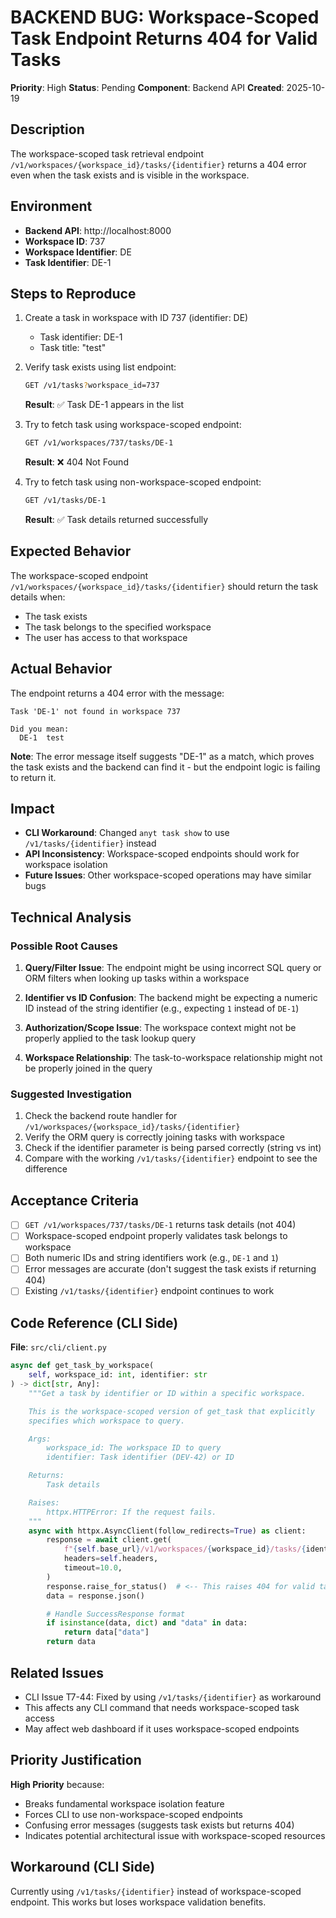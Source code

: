 # BACKEND BUG: Workspace-Scoped Task Endpoint Returns 404 for Valid Tasks

**Priority**: High
**Status**: Pending
**Component**: Backend API
**Created**: 2025-10-19

## Description

The workspace-scoped task retrieval endpoint `/v1/workspaces/{workspace_id}/tasks/{identifier}` returns a 404 error even when the task exists and is visible in the workspace.

## Environment

- **Backend API**: http://localhost:8000
- **Workspace ID**: 737
- **Workspace Identifier**: DE
- **Task Identifier**: DE-1

## Steps to Reproduce

1. Create a task in workspace with ID 737 (identifier: DE)
   - Task identifier: DE-1
   - Task title: "test"

2. Verify task exists using list endpoint:
   ```bash
   GET /v1/tasks?workspace_id=737
   ```
   **Result**: ✅ Task DE-1 appears in the list

3. Try to fetch task using workspace-scoped endpoint:
   ```bash
   GET /v1/workspaces/737/tasks/DE-1
   ```
   **Result**: ❌ 404 Not Found

4. Try to fetch task using non-workspace-scoped endpoint:
   ```bash
   GET /v1/tasks/DE-1
   ```
   **Result**: ✅ Task details returned successfully

## Expected Behavior

The workspace-scoped endpoint `/v1/workspaces/{workspace_id}/tasks/{identifier}` should return the task details when:
- The task exists
- The task belongs to the specified workspace
- The user has access to that workspace

## Actual Behavior

The endpoint returns a 404 error with the message:
```
Task 'DE-1' not found in workspace 737

Did you mean:
  DE-1  test
```

**Note**: The error message itself suggests "DE-1" as a match, which proves the task exists and the backend can find it - but the endpoint logic is failing to return it.

## Impact

- **CLI Workaround**: Changed `anyt task show` to use `/v1/tasks/{identifier}` instead
- **API Inconsistency**: Workspace-scoped endpoints should work for workspace isolation
- **Future Issues**: Other workspace-scoped operations may have similar bugs

## Technical Analysis

### Possible Root Causes

1. **Query/Filter Issue**: The endpoint might be using incorrect SQL query or ORM filters when looking up tasks within a workspace

2. **Identifier vs ID Confusion**: The backend might be expecting a numeric ID instead of the string identifier (e.g., expecting `1` instead of `DE-1`)

3. **Authorization/Scope Issue**: The workspace context might not be properly applied to the task lookup query

4. **Workspace Relationship**: The task-to-workspace relationship might not be properly joined in the query

### Suggested Investigation

1. Check the backend route handler for `/v1/workspaces/{workspace_id}/tasks/{identifier}`
2. Verify the ORM query is correctly joining tasks with workspace
3. Check if the identifier parameter is being parsed correctly (string vs int)
4. Compare with the working `/v1/tasks/{identifier}` endpoint to see the difference

## Acceptance Criteria

- [ ] `GET /v1/workspaces/737/tasks/DE-1` returns task details (not 404)
- [ ] Workspace-scoped endpoint properly validates task belongs to workspace
- [ ] Both numeric IDs and string identifiers work (e.g., `DE-1` and `1`)
- [ ] Error messages are accurate (don't suggest the task exists if returning 404)
- [ ] Existing `/v1/tasks/{identifier}` endpoint continues to work

## Code Reference (CLI Side)

**File**: `src/cli/client.py`
```python
async def get_task_by_workspace(
    self, workspace_id: int, identifier: str
) -> dict[str, Any]:
    """Get a task by identifier or ID within a specific workspace.

    This is the workspace-scoped version of get_task that explicitly
    specifies which workspace to query.

    Args:
        workspace_id: The workspace ID to query
        identifier: Task identifier (DEV-42) or ID

    Returns:
        Task details

    Raises:
        httpx.HTTPError: If the request fails.
    """
    async with httpx.AsyncClient(follow_redirects=True) as client:
        response = await client.get(
            f"{self.base_url}/v1/workspaces/{workspace_id}/tasks/{identifier}",
            headers=self.headers,
            timeout=10.0,
        )
        response.raise_for_status()  # <-- This raises 404 for valid tasks
        data = response.json()

        # Handle SuccessResponse format
        if isinstance(data, dict) and "data" in data:
            return data["data"]
        return data
```

## Related Issues

- CLI Issue T7-44: Fixed by using `/v1/tasks/{identifier}` as workaround
- This affects any CLI command that needs workspace-scoped task access
- May affect web dashboard if it uses workspace-scoped endpoints

## Priority Justification

**High Priority** because:
- Breaks fundamental workspace isolation feature
- Forces CLI to use non-workspace-scoped endpoints
- Confusing error messages (suggests task exists but returns 404)
- Indicates potential architectural issue with workspace-scoped resources

## Workaround (CLI Side)

Currently using `/v1/tasks/{identifier}` instead of workspace-scoped endpoint.
This works but loses workspace validation benefits.
